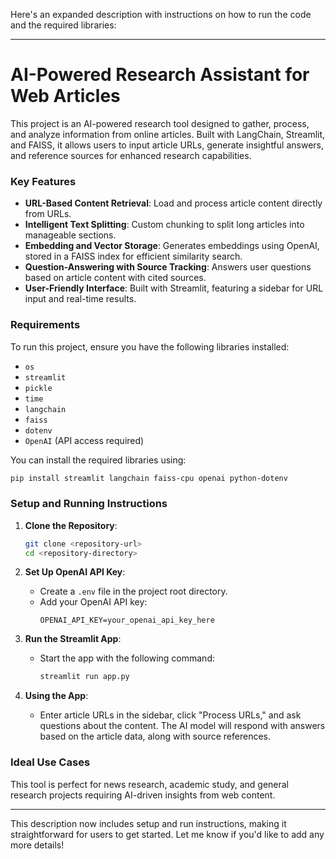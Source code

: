 Here's an expanded description with instructions on how to run the code and the required libraries:

---

# AI-Powered Research Assistant for Web Articles

This project is an AI-powered research tool designed to gather, process, and analyze information from online articles. Built with LangChain, Streamlit, and FAISS, it allows users to input article URLs, generate insightful answers, and reference sources for enhanced research capabilities.

### Key Features
- **URL-Based Content Retrieval**: Load and process article content directly from URLs.
- **Intelligent Text Splitting**: Custom chunking to split long articles into manageable sections.
- **Embedding and Vector Storage**: Generates embeddings using OpenAI, stored in a FAISS index for efficient similarity search.
- **Question-Answering with Source Tracking**: Answers user questions based on article content with cited sources.
- **User-Friendly Interface**: Built with Streamlit, featuring a sidebar for URL input and real-time results.

### Requirements
To run this project, ensure you have the following libraries installed:

- `os`
- `streamlit`
- `pickle`
- `time`
- `langchain`
- `faiss`
- `dotenv`
- `OpenAI` (API access required)

You can install the required libraries using:
```bash
pip install streamlit langchain faiss-cpu openai python-dotenv
```

### Setup and Running Instructions

1. **Clone the Repository**:
   ```bash
   git clone <repository-url>
   cd <repository-directory>
   ```

2. **Set Up OpenAI API Key**:
   - Create a `.env` file in the project root directory.
   - Add your OpenAI API key:
     ```plaintext
     OPENAI_API_KEY=your_openai_api_key_here
     ```

3. **Run the Streamlit App**:
   - Start the app with the following command:
     ```bash
     streamlit run app.py
     ```

4. **Using the App**:
   - Enter article URLs in the sidebar, click "Process URLs," and ask questions about the content. The AI model will respond with answers based on the article data, along with source references.

### Ideal Use Cases
This tool is perfect for news research, academic study, and general research projects requiring AI-driven insights from web content.

---

This description now includes setup and run instructions, making it straightforward for users to get started. Let me know if you'd like to add any more details!
